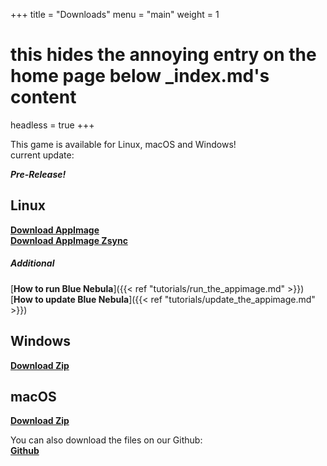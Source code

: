 +++
title = "Downloads"
menu = "main"
weight = 1

# this hides the annoying entry on the home page below _index.md's content
headless = true
+++

This game is available for Linux, macOS and Windows!  
current update:

***Pre-Release!***

## **Linux**
[**Download AppImage**](https://github.com/blue-nebula/release/releases/download/continuous/Blue_Nebula-v1.6.0-273-g07b3e44-x86_64.AppImage)  
[**Download AppImage Zsync**](https://github.com/blue-nebula/release/releases/download/continuous/Blue_Nebula-v1.6.0-273-g07b3e44-x86_64.AppImage.zsync)

##### **Additional**
[**How to run Blue Nebula**]({{< ref "tutorials/run_the_appimage.md" >}})  
[**How to update Blue Nebula**]({{< ref "tutorials/update_the_appimage.md" >}})


## **Windows**
[**Download Zip**](https://github.com/blue-nebula/release/releases/download/continuous/blue-nebula-v1.6.0-273-g07b3e44-win64.zip)  


## **macOS**
[**Download Zip**](https://github.com/blue-nebula/release/releases/download/continuous/blue-nebula-v1.6.0-273-g07b3e44-macos-x86_64.zip)


You can also download the files on our Github:  
[**Github**](https://github.com/blue-nebula/release/releases/continuous)
